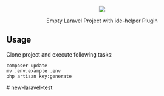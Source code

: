 <p align="center"><img src="https://laravel.com/assets/img/components/logo-laravel.svg"></p>
<p align="center">Empty Laravel Project with ide-helper Plugin</p>

## Usage

Clone project and execute following tasks:

```
composer update
mv .env.example .env
php artisan key:generate
```
#   n e w - l a r a v e l - t e s t  
 